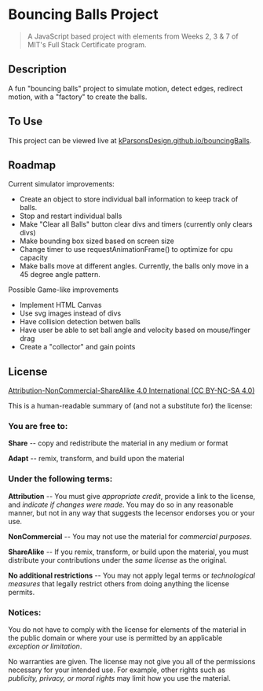 # Bouncing Balls Project

> A JavaScript based project with elements from Weeks 2, 3 & 7 of MIT's Full Stack Certificate program.

<!--## Status?-->

## Description
A fun "bouncing balls" project to simulate motion, detect edges, redirect motion, with a "factory" to create the balls.

<!-- ### Project Goals: -->

<!--
## Installation
Currently only available on web browsers.
-->
## To Use
This project can be viewed live at [kParsonsDesign.github.io/bouncingBalls](kParsonsDesign.github.io/bouncingBalls).

<!--### Support-->

## Roadmap
Current simulator improvements:
- Create an object to store individual ball information to keep track of balls.
- Stop and restart individual balls
- Make "Clear all Balls" button clear divs and timers (currently only clears divs)
- Make bounding box sized based on screen size
- Change timer to use requestAnimationFrame() to optimize for cpu capacity
- Make balls move at different angles. Currently, the balls only move in a 45 degree angle pattern.

Possible Game-like improvements
- Implement HTML Canvas
- Use svg images instead of divs
- Have collision detection betwen balls
- Have user be able to set ball angle and velocity based on mouse/finger drag
- Create a "collector" and gain points


## License
[Attribution-NonCommercial-ShareAlike 4.0 International (CC BY-NC-SA 4.0)](https://github.com/kParsonsDesign/bouncingBalls/blob/main/LICENSE)

This is a human-readable summary of (and not a substitute for) the license:

### You are free to:

**Share** -- copy and redistribute the material in any medium or format

**Adapt** -- remix, transform, and build upon the material

### Under the following terms:

**Attribution** -- You must give *appropriate credit*, provide a link to the license, and *indicate if changes were made*. You may do so in any reasonable manner, but not in any way that suggests the lecensor endorses you or your use.

**NonCommercial** -- You may not use the material for *commercial purposes*.

**ShareAlike** -- If you remix, transform, or build upon the material, you must distribute your contributions under the *same license* as the original.

**No additional restrictions** -- You may not apply legal terms or *technological measures* that legally restrict others from doing anything the license permits.

### Notices:

You do not have to comply with the license for elements of the material in the public domain or where your use is permitted by an applicable *exception or limitation*.

No warranties are given. The license may not give you all of the permissions necessary for your intended use. For example, other rights such as *publicity, privacy, or moral rights* may limit how you use the material.
